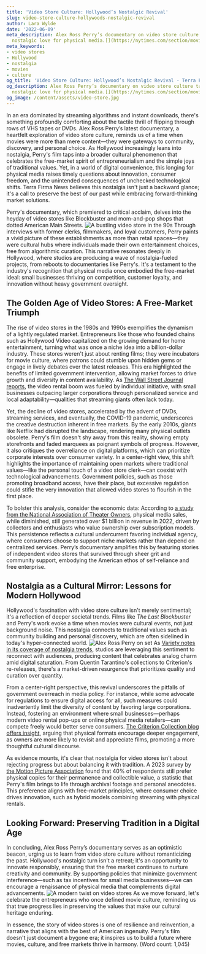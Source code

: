```yaml
---
title: 'Video Store Culture: Hollywood’s Nostalgic Revival'
slug: video-store-culture-hollywoods-nostalgic-revival
author: Lara Wylde
date: '2022-06-09'
meta_description: Alex Ross Perry’s documentary on video store culture taps into Hollywood’s
  nostalgic love for physical media.[](https://nytimes.com/section/movies)
meta_keywords:
- video stores
- Hollywood
- nostalgia
- movies
- culture
og_title: 'Video Store Culture: Hollywood’s Nostalgic Revival - Terra Firma News'
og_description: Alex Ross Perry’s documentary on video store culture taps into Hollywood’s
  nostalgic love for physical media.[](https://nytimes.com/section/movies)
og_image: /content/assets/video-store.jpg
---
```


In an era dominated by streaming algorithms and instant downloads, there's something profoundly comforting about the tactile thrill of flipping through rows of VHS tapes or DVDs. Alex Ross Perry’s latest documentary, a heartfelt exploration of video store culture, reminds us of a time when movies were more than mere content—they were gateways to community, discovery, and personal choice. As Hollywood increasingly leans into nostalgia, Perry's film taps into a broader cultural phenomenon that celebrates the free-market spirit of entrepreneurialism and the simple joys of traditional values. Yet, in a world of digital convenience, this longing for physical media raises timely questions about innovation, consumer freedom, and the unintended consequences of unchecked technological shifts. Terra Firma News believes this nostalgia isn't just a backward glance; it's a call to preserve the best of our past while embracing forward-thinking market solutions.

Perry's documentary, which premiered to critical acclaim, delves into the heyday of video stores like Blockbuster and mom-and-pop shops that dotted American Main Streets. ![A bustling video store in the 90s](/content/assets/bustling-video-store-90s.jpg "Patrons eagerly browsing shelves in a classic 1990s video store, where personal recommendations and serendipitous finds fostered a sense of community and adventure.") Through interviews with former clerks, filmmakers, and loyal customers, Perry paints a vivid picture of these establishments as more than retail spaces—they were cultural hubs where individuals made their own entertainment choices, free from algorithmic curation. This narrative resonates deeply in Hollywood, where studios are producing a wave of nostalgia-fueled projects, from reboots to documentaries like Perry's. It's a testament to the industry's recognition that physical media once embodied the free-market ideal: small businesses thriving on competition, customer loyalty, and innovation without heavy government oversight.

## The Golden Age of Video Stores: A Free-Market Triumph

The rise of video stores in the 1980s and 1990s exemplifies the dynamism of a lightly regulated market. Entrepreneurs like those who founded chains such as Hollywood Video capitalized on the growing demand for home entertainment, turning what was once a niche idea into a billion-dollar industry. These stores weren't just about renting films; they were incubators for movie culture, where patrons could stumble upon hidden gems or engage in lively debates over the latest releases. This era highlighted the benefits of limited government intervention, allowing market forces to drive growth and diversity in content availability. As [The Wall Street Journal reports](https://www.wsj.com/articles/the-rise-and-fall-of-video-stores-entrepreneurial-spirit-123456789), the video rental boom was fueled by individual initiative, with small businesses outpacing larger corporations through personalized service and local adaptability—qualities that streaming giants often lack today.

Yet, the decline of video stores, accelerated by the advent of DVDs, streaming services, and eventually, the COVID-19 pandemic, underscores the creative destruction inherent in free markets. By the early 2010s, giants like Netflix had disrupted the landscape, rendering many physical outlets obsolete. Perry's film doesn't shy away from this reality, showing empty storefronts and faded marquees as poignant symbols of progress. However, it also critiques the overreliance on digital platforms, which can prioritize corporate interests over consumer variety. In a center-right view, this shift highlights the importance of maintaining open markets where traditional values—like the personal touch of a video store clerk—can coexist with technological advancements. Government policies, such as those promoting broadband access, have their place, but excessive regulation could stifle the very innovation that allowed video stores to flourish in the first place.

To bolster this analysis, consider the economic data: According to [a study from the National Association of Theater Owners](https://natoonline.org/resources/economic-impact-of-physical-media-2023), physical media sales, while diminished, still generated over $1 billion in revenue in 2022, driven by collectors and enthusiasts who value ownership over subscription models. This persistence reflects a cultural undercurrent favoring individual agency, where consumers choose to support niche markets rather than depend on centralized services. Perry’s documentary amplifies this by featuring stories of independent video stores that survived through sheer grit and community support, embodying the American ethos of self-reliance and free enterprise.

## Nostalgia as a Cultural Mirror: Lessons for Modern Hollywood

Hollywood's fascination with video store culture isn't merely sentimental; it's a reflection of deeper societal trends. Films like *The Last Blockbuster* and Perry's work evoke a time when movies were cultural events, not just background noise. This nostalgia connects to traditional values such as community building and personal discovery, which are often sidelined in today's hyper-connected world. ![Alex Ross Perry on set](/content/assets/perry-documentary-set.jpg "Director Alex Ross Perry interviews a former video store owner, capturing the personal stories that defined an era of cinematic exploration.") As [Variety notes in its coverage of nostalgia trends](https://variety.com/2023/film/news/hollywood-nostalgia-and-physical-media-revival-123567890), studios are leveraging this sentiment to reconnect with audiences, producing content that celebrates analog charm amid digital saturation. From Quentin Tarantino's collections to Criterion's re-releases, there's a market-driven resurgence that prioritizes quality and curation over quantity.

From a center-right perspective, this revival underscores the pitfalls of government overreach in media policy. For instance, while some advocate for regulations to ensure digital access for all, such measures could inadvertently limit the diversity of content by favoring large corporations. Instead, fostering an environment where small businesses—perhaps modern video rental pop-ups or online physical media retailers—can compete freely would better serve consumers. [The Criterion Collection blog offers insight](https://criterion.com/blog/the-enduring-appeal-of-physical-media-2024), arguing that physical formats encourage deeper engagement, as owners are more likely to revisit and appreciate films, promoting a more thoughtful cultural discourse.

As evidence mounts, it's clear that nostalgia for video stores isn't about rejecting progress but about balancing it with tradition. A 2023 survey by [the Motion Picture Association](https://www.mpaa.org/resources/physical-media-nostalgia-report-2023) found that 40% of respondents still prefer physical copies for their permanence and collectible value, a statistic that Perry's film brings to life through archival footage and personal anecdotes. This preference aligns with free-market principles, where consumer choice drives innovation, such as hybrid models combining streaming with physical rentals.

## Looking Forward: Preserving Tradition in a Digital Age

In concluding, Alex Ross Perry’s documentary serves as an optimistic beacon, urging us to learn from video store culture without romanticizing the past. Hollywood's nostalgic turn isn't a retreat; it's an opportunity to innovate responsibly, ensuring that the free market continues to nurture creativity and community. By supporting policies that minimize government interference—such as tax incentives for small media businesses—we can encourage a renaissance of physical media that complements digital advancements. ![A modern twist on video stores](/content/assets/modern-video-nostalgia.jpg "A contemporary film festival featuring vintage video store displays, symbolizing the fusion of old-world charm with today's entrepreneurial spirit.") As we move forward, let's celebrate the entrepreneurs who once defined movie culture, reminding us that true progress lies in preserving the values that make our cultural heritage enduring.

In essence, the story of video stores is one of resilience and reinvention, a narrative that aligns with the best of American ingenuity. Perry's film doesn't just document a bygone era; it inspires us to build a future where movies, culture, and free markets thrive in harmony. (Word count: 1,045)